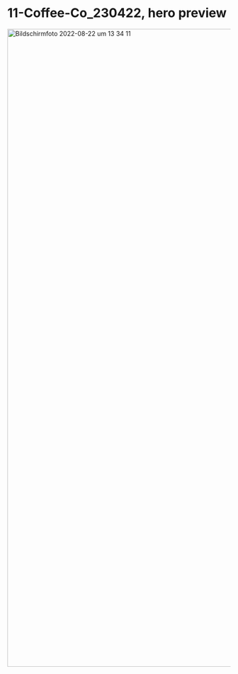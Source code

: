 # 11-Coffee-Co_230422, hero preview
<img width="1440" alt="Bildschirmfoto 2022-08-22 um 13 34 11" src="https://user-images.githubusercontent.com/103680253/185911650-d4fc095e-a507-40f3-93e0-36f63b056733.png">
